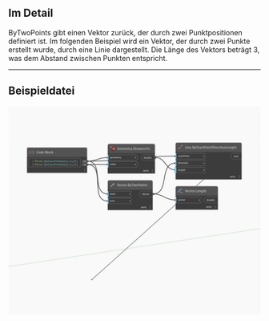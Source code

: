 ## Im Detail
ByTwoPoints gibt einen Vektor zurück, der durch zwei Punktpositionen definiert ist. Im folgenden Beispiel wird ein Vektor, der durch zwei Punkte erstellt wurde, durch eine Linie dargestellt. Die Länge des Vektors beträgt 3, was dem Abstand zwischen Punkten entspricht.
___
## Beispieldatei

![ByTwoPoints](./Autodesk.DesignScript.Geometry.Vector.ByTwoPoints_img.jpg)

